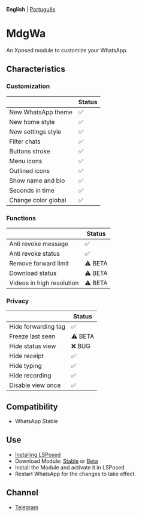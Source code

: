  **English** | [Português](languages/README_PTBR.md)

# MdgWa

An Xposed module to customize your WhatsApp.

## Characteristics

### Customization

|  | Status |
| ------------- | ------------- |
| New WhatsApp theme | ✅ |
| New home style | ✅ |
| New settings style | ✅ |
| Filter chats | ✅ |
| Buttons stroke | ✅ |
| Menu icons | ✅ |
| Outlined icons | ✅ |
| Show name and bio | ✅ |
| Seconds in time | ✅ |
| Change color global | ✅ |


### Functions

|  | Status |
| ------------- | ------------- |
| Anti revoke message | ✅ |
| Anti revoke status | ✅ |
| Remove forward limit | ⚠️ BETA |
| Download status | ⚠️ BETA |
| Videos in high resolution | ⚠️ BETA |

### Privacy

|  | Status |
| ------------- | ------------- |
| Hide forwarding tag | ✅ |
| Freeze last seen | ⚠️ BETA |
| Hide status view | ❌ BUG |
| Hide receipt | ✅ |
| Hide typing | ✅ |
| Hide recording | ✅ |
| Disable view once | ✅ |

## Compatibility

- WhatsApp Stable

## Use

- [Installing LSPosed](https://github.com/LSPosed/LSPosed)
- Download Module: [Stable](https://github.com/ItsMadruga/MdgWa/releases/latest) or [Beta](https://github.com/ItsMadruga/MdgWa/actions)
- Install the Module and activate it in LSPosed
- Restart WhatsApp for the changes to take effect.

## Channel

- [Telegram](https://t.me/mdgwamodule)
